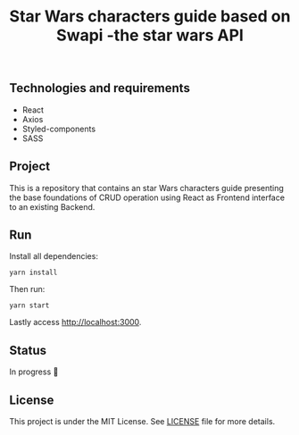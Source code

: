 <h1 align="center"> 
    Star Wars characters guide based on Swapi -the star wars API
</h1>


<br />


## Technologies and requirements

- React
- Axios
- Styled-components
- SASS

## Project

This is a repository that contains an star Wars characters guide presenting the base foundations of CRUD operation using React as Frontend interface to an existing Backend.

## Run

Install all dependencies:

```
yarn install
```

Then run:

```
yarn start
```

Lastly access [http://localhost:3000](http://localhost:3000).

## Status

In progress 🚧

## License

This project is under the MIT License. See [LICENSE](/LICENSE.md) file for more details.
